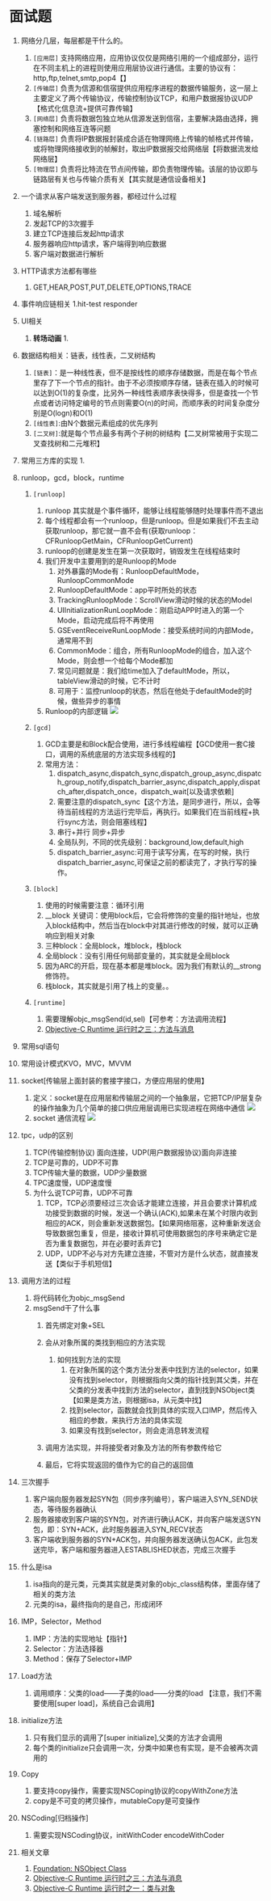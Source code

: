 # 面试题
1. 网络分几层，每层都是干什么的。
	1. `[应用层]`
	支持网络应用，应用协议仅仅是网络引用的一个组成部分，运行在不同主机上的进程则使用应用层协议进行通信。主要的协议有：http,ftp,telnet,smtp,pop4【】
	2. `[传输层]`
	负责为信源和信宿提供应用程序进程的数据传输服务，这一层上主要定义了两个传输协议，传输控制协议TCP，和用户数据报协议UDP【格式化信息流+提供可靠传输】
	3. `[网络层]`
	负责将数据包独立地从信源发送到信宿，主要解决路由选择，拥塞控制和网络互连等问题
	4. `[链路层]`
	负责将IP数据报封装成合适在物理网络上传输的帧格式并传输，或将物理网络接收到的帧解封，取出IP数据报交给网络层【将数据流发给网络层】
	5. `[物理层]`
	负责将比特流在节点间传输，即负责物理传输。该层的协议即与链路层有关也与传输介质有关【其实就是通信设备相关】
	
2. 一个请求从客户端发送到服务器，都经过什么过程
	1. 域名解析
	2. 发起TCP的3次握手
	3. 建立TCP连接后发起http请求
	4. 服务器响应http请求，客户端得到响应数据
	5. 客户端对数据进行解析
3. HTTP请求方法都有哪些
	1.  GET,HEAR,POST,PUT,DELETE,OPTIONS,TRACE
3. 事件响应链相关
	1.hit-test  responder
4. UI相关
	1. **转场动画**
		1. 
5. 数据结构相关：链表，线性表，二叉树结构
	1. `[链表]`：是一种线性表，但不是按线性的顺序存储数据，而是在每个节点里存了下一个节点的指针。由于不必须按顺序存储，链表在插入的时候可以达到O(1)的复杂度，比另外一种线性表顺序表快得多，但是查找一个节点或者访问特定编号的节点则需要O(n)的时间，而顺序表的时间复杂度分别是O(logn)和O(1)
	2. `[线性表]`:由N个数据元素组成的优先序列
	3. `[二叉树]`:就是每个节点最多有两个子树的树结构【二叉树常被用于实现二叉查找树和二元堆积】
6. 常用三方库的实现
	1. 
7. runloop，gcd，block，runtime
	1. `[runloop]`
		1. runloop 其实就是个事件循环，能够让线程能够随时处理事件而不退出
		2. 每个线程都会有一个runloop，但是runloop。但是如果我们不去主动获取runloop，那它就一直不会有(获取runloop：CFRunloopGetMain，CFRunloopGetCurrent)
		3. runloop的创建是发生在第一次获取时，销毁发生在线程结束时
		4. 我们开发中主要用到的是Runloop的Mode
			1. 对外暴露的Mode有：RunloopDefaultMode，RunloopCommonMode
			2. RunloopDefaultMode：app平时所处的状态
			3. TrackingRunloopMode：ScrollView滑动时候的状态的Model
			4. UIInitializationRunLoopMode：刚启动APP时进入的第一个Mode，启动完成后将不再使用
			5. GSEventReceiveRunLoopMode：接受系统时间的内部Mode，通常用不到
			4. CommonMode：组合，所有RunloopMode的组合，加入这个Mode，则会想一个给每个Mode都加
			5. 常见问题就是：我们给time加入了defaultMode，所以，tableView滑动的时候，它不计时
			6. 可用于：监控runloop的状态，然后在他处于defaultMode的时候，做些异步的事情
		5. Runloop的内部逻辑
			![](http://7xwb99.com1.z0.glb.clouddn.com/2016-07-18-14688064105834.jpg)

	2. `[gcd]`
		1.  GCD主要是和Block配合使用，进行多线程编程【GCD使用一套C接口，调用的系统底层的方法实现多线程的】
		2. 常用方法：
			1. dispatch_async,dispatch_sync,dispatch_group_async,dispatch_group_notify,dispatch_barrier_async,dispatch_apply,dispatch_after,dispatch_once，dispatch_wait[以及请求依赖]
			2. 需要注意的dispatch_sync【这个方法，是同步进行，所以，会等待当前线程的方法运行完毕后，再执行。如果我们在当前线程+执行sync方法，则会阻塞线程】
			3. 串行+并行  同步+异步
			4. 全局队列，不同的优先级别：background,low,default,high
			5. dispatch_barrier_async:可用于读写分离，在写的时候，执行dispatch_barrier_async,可保证之前的都读完了，才执行写的操作。
	3. `[block]`
		1. 使用的时候需要注意：循环引用
		2. __block 关键词：使用block后，它会将修饰的变量的指针地址，也放入block结构中，然后当在block中对其进行修改的时候，就可以正确响应到相关对象
		3. 三种block：全局block，堆block，栈block
		4. 全局block：没有引用任何局部变量的，其实就是全局block
		5. 因为ARC的开启，现在基本都是堆block。因为我们有默认的__strong修饰符。
		6. 栈block，其实就是引用了栈上的变量。。
	4. `[runtime]`
		1. 需要理解objc_msgSend(id,sel)【可参考：方法调用流程】
		2. [Objective-C Runtime 运行时之三：方法与消息](http://southpeak.github.io/blog/2014/11/03/objective-c-runtime-yun-xing-shi-zhi-san-:fang-fa-yu-xiao-xi-zhuan-fa/)
8. 常用sql语句
9. 常用设计模式KVO，MVC，MVVM
10. socket[传输层上面封装的套接字接口，方便应用层的使用】
	1. 定义：socket是在应用层和传输层之间的一个抽象层，它把TCP/IP层复杂的操作抽象为几个简单的接口供应用层调用已实现进程在网络中通信
	![](http://7xwb99.com1.z0.glb.clouddn.com/2016-07-18-14687573595253.jpg)
	2. socket 通信流程
	![](http://7xwb99.com1.z0.glb.clouddn.com/2016-07-18-14687578053594.jpg)

11. tpc，udp的区别
	1. TCP(传输控制协议) 面向连接，UDP(用户数据报协议)面向非连接
	2. TCP是可靠的，UDP不可靠
	3. TCP传输大量的数据，UDP少量数据
	4. TPC速度慢，UDP速度慢
	5. 为什么说TCP可靠，UDP不可靠
		1. TCP，TCP必须要经过三次会话才能建立连接，并且会要求计算机成功接受到数据的时候，发送一个确认(ACK),如果未在某个时限内收到相应的ACK，则会重新发送数据包。【如果网络阻塞，这种重新发送会导致数据包重复，但是，接收计算机可使用数据包的序号来确定它是否为重复数据包，并在必要时丢弃它】
		2. UDP，UDP不必与对方先建立连接，不管对方是什么状态，就直接发送【类似于手机短信】
12. 调用方法的过程
	1. 将代码转化为objc_msgSend
	2. msgSend干了什么事
		1. 首先绑定对象+SEL
		2. 会从对象所属的类找到相应的方法实现
			1. 如何找到方法的实现
				1. 在对象所属的这个类方法分发表中找到方法的selector，如果没有找到selector，则根据指向父类的指针找到其父类，并在父类的分发表中找到方法的selector，直到找到NSObject类【如果是类方法，则根据isa，从元类中找】
				2. 找到selector，函数就会找到具体的实现入口IMP，然后传入相应的参数，来执行方法的具体实现
				3. 如果没有找到selector，则会走消息转发流程
				
		3. 调用方法实现，并将接受者对象及方法的所有参数传给它
		4. 最后，它将实现返回的值作为它的自己的返回值
		 
13. 三次握手
	1. 客户端向服务器发起SYN包（同步序列编号），客户端进入SYN_SEND状态，等待服务器确认
	2. 服务器接收到客户端的SYN包，对齐进行确认ACK，并向客户端发送SYN包，即：SYN+ACK，此时服务器进入SYN_RECV状态
	3. 客户端收到服务器的SYN+ACK包，并向服务器发送确认包ACK，此包发送完毕，客户端和服务器进入ESTABLISHED状态，完成三次握手

14. 什么是isa
	1. isa指向的是元类，元类其实就是类对象的objc_class结构体，里面存储了相关的类方法
	2. 元类的isa，最终指向的是自己，形成闭环
15. IMP，Selector，Method
	1. IMP：方法的实现地址【指针】
	2. Selector：方法选择器
	3. Method：保存了Selector+IMP
16. Load方法
	1. 调用顺序：父类的load——子类的load——分类的load  【注意，我们不需要使用[super load]，系统自己会调用】
17. initialize方法
	1. 只有我们显示的调用了[super initialize],父类的方法才会调用
	2. 每个类的initialize只会调用一次，分类中如果也有实现，是不会被再次调用的
18. Copy
	1. 要支持copy操作，需要实现NSCoping协议的copyWithZone方法
	2. copy是不可变的拷贝操作，mutableCopy是可变操作
19. NSCoding[归档操作]
	1. 需要实现NSCoding协议，initWithCoder  encodeWithCoder

20. 相关文章
	1. [Foundation: NSObject Class](http://southpeak.github.io/blog/2015/01/31/cocoa-foundation-nsobject-class/) 
	2. [Objective-C Runtime 运行时之三：方法与消息](http://southpeak.github.io/blog/2014/11/03/objective-c-runtime-yun-xing-shi-zhi-san-:fang-fa-yu-xiao-xi-zhuan-fa/)
	3. [Objective-C Runtime 运行时之一：类与对象](http://southpeak.github.io/blog/2014/10/25/objective-c-runtime-yun-xing-shi-zhi-lei-yu-dui-xiang/)
	


